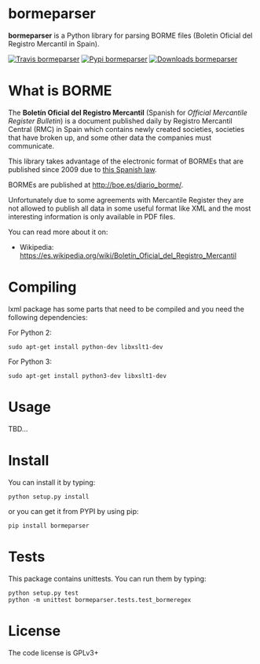 bormeparser
===========

**bormeparser** is a Python library for parsing BORME files (Boletín Oficial del Registro Mercantil in Spain).

[![Travis bormeparser](https://travis-ci.org/PabloCastellano/bormeparser.svg?branch=master)](https://travis-ci.org/PabloCastellano/bormeparser)
[![Pypi bormeparser](https://badge.fury.io/py/bormeparser.png)]( https://pypi.python.org/pypi/bormeparser)
[![Downloads bormeparser](https://img.shields.io/pypi/dm/bormeparser.svg)](https://pypi.python.org/pypi/bormeparser)

What is BORME
=============

The **Boletín Oficial del Registro Mercantil** (Spanish for *Official Mercantile Register Bulletin*) is a document published daily by
Registro Mercantil Central (RMC) in Spain which contains newly created societies, societies that have broken up, and some other data
the companies must communicate.

This library takes advantage of the electronic format of BORMEs that are published since 2009 due to
[this Spanish law](http://www.boe.es/buscar/doc.php?id=BOE-A-2008-19826).

BORMEs are published at http://boe.es/diario_borme/.

Unfortunately due to some agreements with Mercantile Register they are not allowed
to publish all data in some useful format like XML and the most interesting information is only available in PDF files.

You can read more about it on:
- Wikipedia: https://es.wikipedia.org/wiki/Boletín_Oficial_del_Registro_Mercantil

Compiling
=========

lxml package has some parts that need to be compiled and you need the following dependencies:

For Python 2:

    sudo apt-get install python-dev libxslt1-dev

For Python 3:

    sudo apt-get install python3-dev libxslt1-dev


Usage
=====

TBD...

Install
=======

You can install it by typing:

    python setup.py install

or you can get it from PYPI by using pip:

    pip install bormeparser

Tests
=====

This package contains unittests. You can run them by typing:

    python setup.py test
    python -m unittest bormeparser.tests.test_bormeregex

License
=======
The code license is GPLv3+
